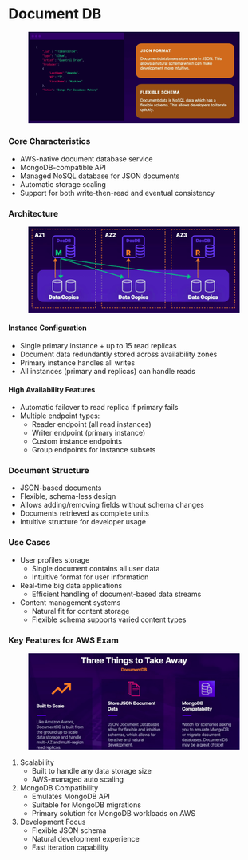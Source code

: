 # Document DB

<figure><img src="../../../../.gitbook/assets/image (18) (1) (1) (1) (1).png" alt=""><figcaption></figcaption></figure>

### Core Characteristics

* AWS-native document database service
* MongoDB-compatible API
* Managed NoSQL database for JSON documents
* Automatic storage scaling
* Support for both write-then-read and eventual consistency

### Architecture

<figure><img src="../../../../.gitbook/assets/image (19) (1) (1) (1) (1).png" alt=""><figcaption></figcaption></figure>

#### Instance Configuration

* Single primary instance + up to 15 read replicas
* Document data redundantly stored across availability zones
* Primary instance handles all writes
* All instances (primary and replicas) can handle reads

#### High Availability Features

* Automatic failover to read replica if primary fails
* Multiple endpoint types:
  * Reader endpoint (all read instances)
  * Writer endpoint (primary instance)
  * Custom instance endpoints
  * Group endpoints for instance subsets

### Document Structure

* JSON-based documents
* Flexible, schema-less design
* Allows adding/removing fields without schema changes
* Documents retrieved as complete units
* Intuitive structure for developer usage

### Use Cases

* User profiles storage
  * Single document contains all user data
  * Intuitive format for user information
* Real-time big data applications
  * Efficient handling of document-based data streams
* Content management systems
  * Natural fit for content storage
  * Flexible schema supports varied content types

### Key Features for AWS Exam

<figure><img src="../../../../.gitbook/assets/image (20) (1) (1) (1) (1).png" alt=""><figcaption></figcaption></figure>

1. Scalability
   * Built to handle any data storage size
   * AWS-managed auto scaling
2. MongoDB Compatibility
   * Emulates MongoDB API
   * Suitable for MongoDB migrations
   * Primary solution for MongoDB workloads on AWS
3. Development Focus
   * Flexible JSON schema
   * Natural development experience
   * Fast iteration capability
